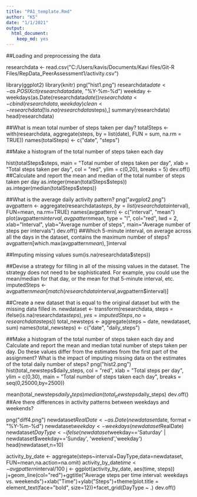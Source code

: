 ```yaml
---
title: "PA1_template.Rmd"
author: "KS"
date: "1/1/2021"
output:
  html_document:
    keep_md: yes
---
```




##Loading and preprocessing the data

researchdata <- read.csv("C:/Users/kavis/Documents/Kavi files/Git-R Files/RepData_PeerAssessment1/activity.csv")
        
library(ggplot2)
library(knitr)
png("hist1.png")
researchdata$date <- as.POSIXct(researchdata$date, "%Y-%m-%d")
weekday <- weekdays(as.Date(researchdata$date))
researchdata <- cbind(researchdata,weekday)
clean <- researchdata[!is.na(researchdata$steps),]
summary(researchdata)
head(researchdata)

##What is mean total number of steps taken per day?
totalSteps <- with(researchdata, aggregate(steps, 
                                           by = list(date), 
                                           FUN = sum,
                                           na.rm = TRUE))
names(totalSteps) <- c("date", "steps")

##Make a histogram of the total number of steps taken each day

hist(totalSteps$steps, main = "Total number of steps taken per day", 
                       xlab = "Total steps taken per day", 
                       col = "red", 
                       ylim = c(0,20), 
                       breaks = 5)
dev.off()                       
##Calculate and report the mean and median of the total number of steps taken per day
as.integer(mean(totalSteps$steps))
as.integer(median(totalSteps$steps))

##What is the average daily activity pattern?
png("avgplot2.png")
avgpattern <- aggregate(researchdata$steps, 
                        by=list(researchdata$interval), 
                        FUN=mean, 
                        na.rm=TRUE)
names(avgpattern) <- c("interval", "mean")
plot(avgpattern$interval, avgpattern$mean, 
                          type = "l", 
                          col="red", 
                          lwd = 2, 
                          xlab="Interval", 
                          ylab="Average number of steps", 
                          main="Average number of steps per intervals")
dev.off()
##Which 5-minute interval, on average across all the days in the dataset, contains the maximum number of steps?
avgpattern[which.max(avgpattern$mean), ]$interval

##Imputing missing values
sum(is.na(researchdata$steps))

##Devise a strategy for filling in all of the missing values in the dataset. The strategy does not need to be sophisticated. For example, you could use the mean/median for that day, or the mean for that 5-minute interval, etc.
imputedSteps <- avgpattern$mean[match(researchdata$interval,avgpattern$interval)]

##Create a new dataset that is equal to the original dataset but with the missing data filled in.
newdataset <- transform(researchdata, 
                        steps = ifelse(is.na(researchdata$steps), 
                        yes = imputedSteps, 
                        no = researchdata$steps))
total_newsteps <- aggregate(steps ~ date, newdataset, sum)
names(total_newsteps) <- c("date", "daily_steps")

##Make a histogram of the total number of steps taken each day and Calculate and report the mean and median total number of steps taken per day. Do these values differ from the estimates from the first part of the assignment? What is the impact of imputing missing data on the estimates of the total daily number of steps?
png("hist2.png")
hist(total_newsteps$daily_steps, col = "red", 
                                 xlab = "Total steps per day", 
                                 ylim = c(0,30), 
                                 main = "Total number of steps taken each day",                                   breaks = seq(0,25000,by=2500))
                                 
mean(total_newsteps$daily_steps)
median(total_newsteps$daily_steps)
dev.off()
##Are there differences in activity patterns between weekdays and weekends?

png("diff4.png")
newdataset$RealDate <- as.Date(newdataset$date, format = "%Y-%m-%d")
newdataset$weekday <- weekdays(newdataset$RealDate)
newdataset$DayType <- ifelse(newdataset$weekday=='Saturday' | newdataset$weekday=='Sunday', 'weekend','weekday')
head(newdataset,n=10)

activity_by_date <- aggregate(steps~interval+DayType,data=newdataset,
                              FUN=mean,na.action=na.omit)
activity_by_date$time <- avgpattern$interval/100
j <- ggplot(activity_by_date, aes(time, steps))
j+geom_line(col="red")+ggtitle("Average steps per time interval: weekdays vs. weekends")+xlab("Time")+ylab("Steps")+theme(plot.title = element_text(face="bold", size=12))+facet_grid(DayType ~ .)
dev.off()


